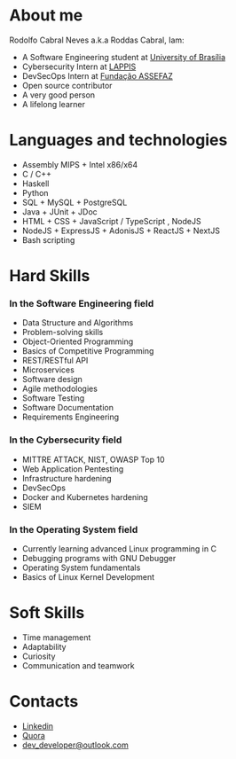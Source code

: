 # About me
Rodolfo Cabral Neves a.k.a Roddas Cabral, Iam:

* A Software Engineering student at [University of Brasília](https://unb.br/)
* Cybersecurity Intern at [LAPPIS](https://www.lappis.rocks/)
* DevSecOps Intern at [Fundação ASSEFAZ](https://assefaz.org.br/)
* Open source contributor
* A very good person
* A lifelong learner 

# Languages  and technologies
* Assembly MIPS + Intel x86/x64
* C / C++
* Haskell
* Python
* SQL + MySQL + PostgreSQL
* Java + JUnit + JDoc
* HTML + CSS + JavaScript / TypeScript , NodeJS
* NodeJS + ExpressJS + AdonisJS + ReactJS + NextJS
* Bash scripting

# Hard Skills

### In the Software Engineering field

* Data Structure and Algorithms
* Problem-solving skills
* Object-Oriented Programming
* Basics of Competitive Programming
* REST/RESTful API
* Microservices
* Software design
* Agile methodologies
* Software Testing
* Software Documentation
* Requirements Engineering

### In the Cybersecurity field

* MITTRE ATTACK, NIST, OWASP Top 10
* Web Application Pentesting
* Infrastructure hardening
* DevSecOps
* Docker and Kubernetes hardening
* SIEM
  

### In the Operating System field
* Currently learning advanced Linux programming in C
* Debugging programs with GNU Debugger
* Operating System fundamentals
* Basics of Linux Kernel Development
 
# Soft Skills

* Time management
* Adaptability
* Curiosity
* Communication and teamwork 

# Contacts
* [Linkedin](https://www.linkedin.com/in/rodolfo-neves-937324158/)
* [Quora](https://pt.quora.com/profile/Ntyamba-Kassongo)
* dev_developer@outlook.com
